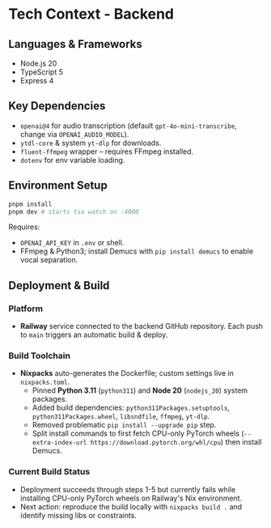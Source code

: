 # Tech Context - Backend

## Languages & Frameworks
- Node.js 20
- TypeScript 5
- Express 4

## Key Dependencies
- `openai@4` for audio transcription (default `gpt-4o-mini-transcribe`, change via `OPENAI_AUDIO_MODEL`).
- `ytdl-core` & system `yt-dlp` for downloads.
- `fluent-ffmpeg` wrapper – requires FFmpeg installed.
- `dotenv` for env variable loading.

## Environment Setup
```bash
pnpm install
pnpm dev # starts tsx watch on :4000
```
Requires:
- `OPENAI_API_KEY` in `.env` or shell.
- FFmpeg & Python3; install Demucs with `pip install demucs` to enable vocal separation. 

## Deployment & Build

### Platform
- **Railway** service connected to the backend GitHub repository. Each push to `main` triggers an automatic build & deploy.

### Build Toolchain
- **Nixpacks** auto-generates the Dockerfile; custom settings live in `nixpacks.toml`.
  - Pinned **Python 3.11** (`python311`) and **Node 20** (`nodejs_20`) system packages.
  - Added build dependencies: `python311Packages.setuptools`, `python311Packages.wheel`, `libsndfile`, `ffmpeg`, `yt-dlp`.
  - Removed problematic `pip install --upgrade pip` step.
  - Split install commands to first fetch CPU-only PyTorch wheels (`--extra-index-url https://download.pytorch.org/whl/cpu`) then install Demucs.

### Current Build Status
- Deployment succeeds through steps 1-5 but currently fails while installing CPU-only PyTorch wheels on Railway's Nix environment.
- Next action: reproduce the build locally with `nixpacks build .` and identify missing libs or constraints. 